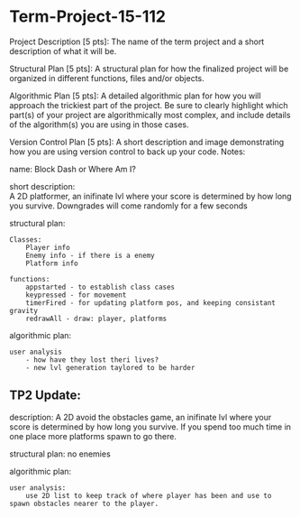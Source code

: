 # Term-Project-15-112

Project Description [5 pts]: The name of the term project and a short description of what it will be.

Structural Plan [5 pts]: A structural plan for how the finalized project will be organized in different functions, files and/or objects.

Algorithmic Plan [5 pts]: 
A detailed algorithmic plan for how you will approach the trickiest part of the project. 
Be sure to clearly highlight which part(s) of your project are algorithmically most complex, 
and include details of the algorithm(s) you are using in those cases.

Version Control Plan [5 pts]: A short description and image demonstrating how you are using version control to back up your code. Notes:

name: 
	Block Dash or Where Am I?

short description:	
	A 2D platformer, an inifinate lvl where your score is determined by how long you survive. 
	Downgrades will come randomly for a few seconds
	
structural plan:

	Classes:
		Player info
		Enemy info - if there is a enemy
		Platform info
		
	functions:
		appstarted - to establish class cases
		keypressed - for movement
		timerFired - for updating platform pos, and keeping consistant gravity
		redrawAll - draw: player, platforms
	
algorithmic plan:

	user analysis
		- how have they lost theri lives?
		- new lvl generation taylored to be harder

TP2 Update:
-----

description:
	A 2D avoid the obstacles game, an inifinate lvl where your score is determined by how long you survive. If you spend too much time in one place more platforms spawn to go there.
	
structural plan:
	no enemies

algorithmic plan:
	
	user analysis:
		use 2D list to keep track of where player has been and use to spawn obstacles nearer to the player.

